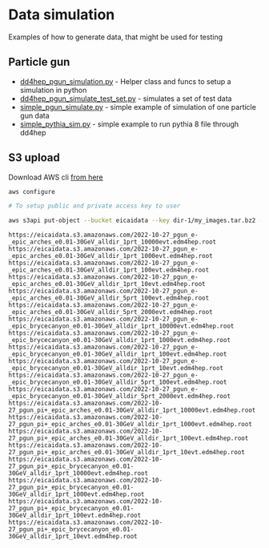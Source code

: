# Data simulation

Examples of how to generate data, that might be used for testing

## Particle gun

- [dd4hep_pgun_simulation.py](dd4hep_pgun_simulation.py) - Helper class and funcs to setup a simulation in python
- [dd4hep_pgun_simulate_test_set.py](dd4hep_pgun_simulate_test_set.py) - simulates a set of test data
- [simple_pgun_simulate.py](simple_pgun_simulate.py) - simple example of simulation of one particle gun data
- [simple_pythia_sim.py](simple_pythia_sim.py) - simple example to run pythia 8 file through dd4hep

 
## S3 upload

Download AWS cli [from here](https://aws.amazon.com/cli/)


```bash
aws configure

# To setup public and private access key to user
```

```bash
aws s3api put-object --bucket eicaidata --key dir-1/my_images.tar.bz2 --body my_images.tar.bz2
```

```
https://eicaidata.s3.amazonaws.com/2022-10-27_pgun_e-_epic_arches_e0.01-30GeV_alldir_1prt_10000evt.edm4hep.root
https://eicaidata.s3.amazonaws.com/2022-10-27_pgun_e-_epic_arches_e0.01-30GeV_alldir_1prt_1000evt.edm4hep.root
https://eicaidata.s3.amazonaws.com/2022-10-27_pgun_e-_epic_arches_e0.01-30GeV_alldir_1prt_100evt.edm4hep.root
https://eicaidata.s3.amazonaws.com/2022-10-27_pgun_e-_epic_arches_e0.01-30GeV_alldir_1prt_10evt.edm4hep.root
https://eicaidata.s3.amazonaws.com/2022-10-27_pgun_e-_epic_arches_e0.01-30GeV_alldir_5prt_100evt.edm4hep.root
https://eicaidata.s3.amazonaws.com/2022-10-27_pgun_e-_epic_arches_e0.01-30GeV_alldir_5prt_2000evt.edm4hep.root
https://eicaidata.s3.amazonaws.com/2022-10-27_pgun_e-_epic_brycecanyon_e0.01-30GeV_alldir_1prt_10000evt.edm4hep.root
https://eicaidata.s3.amazonaws.com/2022-10-27_pgun_e-_epic_brycecanyon_e0.01-30GeV_alldir_1prt_1000evt.edm4hep.root
https://eicaidata.s3.amazonaws.com/2022-10-27_pgun_e-_epic_brycecanyon_e0.01-30GeV_alldir_1prt_100evt.edm4hep.root
https://eicaidata.s3.amazonaws.com/2022-10-27_pgun_e-_epic_brycecanyon_e0.01-30GeV_alldir_1prt_10evt.edm4hep.root
https://eicaidata.s3.amazonaws.com/2022-10-27_pgun_e-_epic_brycecanyon_e0.01-30GeV_alldir_5prt_100evt.edm4hep.root
https://eicaidata.s3.amazonaws.com/2022-10-27_pgun_e-_epic_brycecanyon_e0.01-30GeV_alldir_5prt_2000evt.edm4hep.root
https://eicaidata.s3.amazonaws.com/2022-10-27_pgun_pi+_epic_arches_e0.01-30GeV_alldir_1prt_10000evt.edm4hep.root
https://eicaidata.s3.amazonaws.com/2022-10-27_pgun_pi+_epic_arches_e0.01-30GeV_alldir_1prt_1000evt.edm4hep.root
https://eicaidata.s3.amazonaws.com/2022-10-27_pgun_pi+_epic_arches_e0.01-30GeV_alldir_1prt_100evt.edm4hep.root
https://eicaidata.s3.amazonaws.com/2022-10-27_pgun_pi+_epic_arches_e0.01-30GeV_alldir_1prt_10evt.edm4hep.root
https://eicaidata.s3.amazonaws.com/2022-10-27_pgun_pi+_epic_brycecanyon_e0.01-30GeV_alldir_1prt_10000evt.edm4hep.root
https://eicaidata.s3.amazonaws.com/2022-10-27_pgun_pi+_epic_brycecanyon_e0.01-30GeV_alldir_1prt_1000evt.edm4hep.root
https://eicaidata.s3.amazonaws.com/2022-10-27_pgun_pi+_epic_brycecanyon_e0.01-30GeV_alldir_1prt_100evt.edm4hep.root
https://eicaidata.s3.amazonaws.com/2022-10-27_pgun_pi+_epic_brycecanyon_e0.01-30GeV_alldir_1prt_10evt.edm4hep.root
```